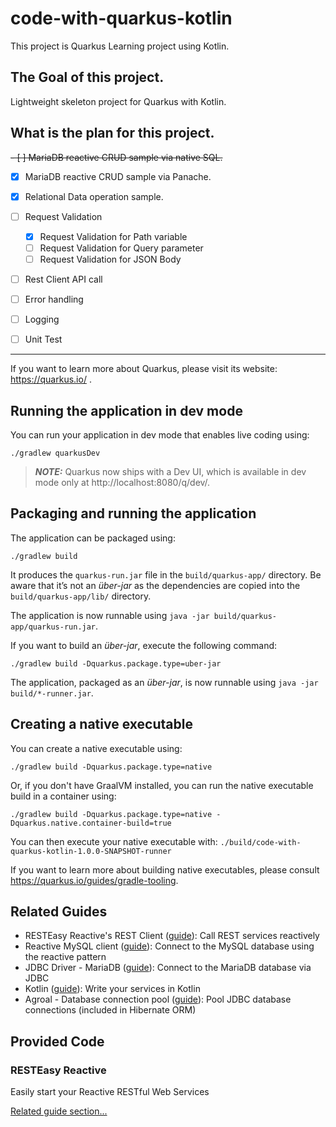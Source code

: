 # code-with-quarkus-kotlin
This project is Quarkus Learning project using Kotlin.

## The Goal of this project.
Lightweight skeleton project for Quarkus with Kotlin.

## What is the plan for this project.
~~- [ ] MariaDB reactive CRUD sample via native SQL.~~
- [x] MariaDB reactive CRUD sample via Panache.
- [x] Relational Data operation sample.
- [ ] Request Validation
  - [x] Request Validation for Path variable
  - [ ] Request Validation for Query parameter
  - [ ] Request Validation for JSON Body
- [ ] Rest Client API call
- [ ] Error handling
- [ ] Logging
- [ ] Unit Test


-----
If you want to learn more about Quarkus, please visit its website: https://quarkus.io/ .

## Running the application in dev mode

You can run your application in dev mode that enables live coding using:
```shell script
./gradlew quarkusDev
```

> **_NOTE:_**  Quarkus now ships with a Dev UI, which is available in dev mode only at http://localhost:8080/q/dev/.

## Packaging and running the application

The application can be packaged using:
```shell script
./gradlew build
```
It produces the `quarkus-run.jar` file in the `build/quarkus-app/` directory.
Be aware that it’s not an _über-jar_ as the dependencies are copied into the `build/quarkus-app/lib/` directory.

The application is now runnable using `java -jar build/quarkus-app/quarkus-run.jar`.

If you want to build an _über-jar_, execute the following command:
```shell script
./gradlew build -Dquarkus.package.type=uber-jar
```

The application, packaged as an _über-jar_, is now runnable using `java -jar build/*-runner.jar`.

## Creating a native executable

You can create a native executable using: 
```shell script
./gradlew build -Dquarkus.package.type=native
```

Or, if you don't have GraalVM installed, you can run the native executable build in a container using: 
```shell script
./gradlew build -Dquarkus.package.type=native -Dquarkus.native.container-build=true
```

You can then execute your native executable with: `./build/code-with-quarkus-kotlin-1.0.0-SNAPSHOT-runner`

If you want to learn more about building native executables, please consult https://quarkus.io/guides/gradle-tooling.

## Related Guides

- RESTEasy Reactive's REST Client ([guide](https://quarkus.io/guides/rest-client-reactive)): Call REST services reactively
- Reactive MySQL client ([guide](https://quarkus.io/guides/reactive-sql-clients)): Connect to the MySQL database using the reactive pattern
- JDBC Driver - MariaDB ([guide](https://quarkus.io/guides/datasource)): Connect to the MariaDB database via JDBC
- Kotlin ([guide](https://quarkus.io/guides/kotlin)): Write your services in Kotlin
- Agroal - Database connection pool ([guide](https://quarkus.io/guides/datasource)): Pool JDBC database connections (included in Hibernate ORM)

## Provided Code

### RESTEasy Reactive

Easily start your Reactive RESTful Web Services

[Related guide section...](https://quarkus.io/guides/getting-started-reactive#reactive-jax-rs-resources)









